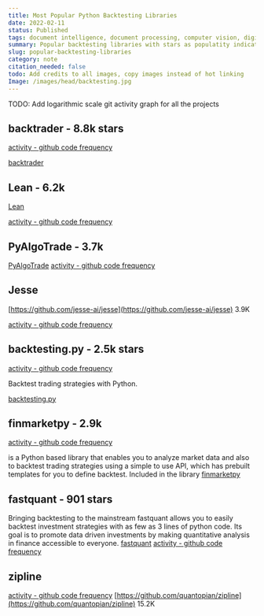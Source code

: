 ```yaml
---
title: Most Popular Python Backtesting Libraries
date: 2022-02-11
status: Published
tags: document intelligence, document processing, computer vision, digital image processing, canny edge detector, hough transform, deep learning
summary: Popular backtesting libraries with stars as populatity indicator.
slug: popular-backtesting-libraries
category: note
citation_needed: false
todo: Add credits to all images, copy images instead of hot linking 
Image: /images/head/backtesting.jpg
---
```


TODO: Add logarithmic scale git activity graph for all the projects

## backtrader - 8.8k stars

[activity - github code frequency](https://github.com/mementum/backtrader/graphs/code-frequency)

[backtrader](https://github.com/mementum/backtrader)

## Lean - 6.2k
[Lean](https://github.com/QuantConnect/Lean)

[activity - github code frequency](https://github.com/QuantConnect/Lean/graphs/code-frequency)

## PyAlgoTrade - 3.7k
[PyAlgoTrade](https://gbeced.github.io/pyalgotrade/)
[activity - github code frequency](https://github.com/gbeced/pyalgotrade/graphs/code-frequency)

## Jesse
[https://github.com/jesse-ai/jesse](https://github.com/jesse-ai/jesse) 3.9K

[activity - github code frequency](https://github.com/jesse-ai/jesse/graphs/code-frequency)

## backtesting.py - 2.5k stars

[activity - github code frequency](https://github.com/kernc/backtesting.py/graphs/code-frequency)

Backtest trading strategies with Python.

[backtesting.py](https://github.com/kernc/backtesting.py)

## finmarketpy - 2.9k

[activity - github code frequency](https://github.com/cuemacro/finmarketpy/graphs/code-frequency)

is a Python based library that enables you to analyze market data and also to backtest trading strategies using a simple to use API, which has prebuilt templates for you to define backtest. Included in the library
[finmarketpy](https://github.com/cuemacro/finmarketpy)

## fastquant - 901 stars
Bringing backtesting to the mainstream
fastquant allows you to easily backtest investment strategies with as few as 3 lines of python code. Its goal is to promote data driven investments by making quantitative analysis in finance accessible to everyone.
[fastquant](https://github.com/enzoampil/fastquant)
[activity - github code frequency](https://github.com/enzoampil/fastquant/graphs/code-frequency)

## zipline
[activity - github code frequency](https://github.com/quantopian/zipline/graphs/code-frequency)
[https://github.com/quantopian/zipline](https://github.com/quantopian/zipline) 15.2K